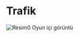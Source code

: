 # Trafik

![Resim0](https://user-images.githubusercontent.com/46110671/78928333-19d9fe80-7aa9-11ea-9f51-8062addc9bab.png)
Oyun içi görüntü
